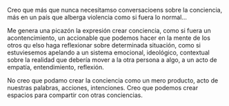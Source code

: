 

Creo que más que nunca necesitamso conversacioens sobre la conciencia, más en un país que alberga violencia como si fuera lo normal...



Me genera una picazón la expresión crear conciencia, como si fuera un acontencimiento, un accionable que podemos hacer en la mente de los otros qu elso haga reflexionar sobre determinada situación, como si estuviesemos apelando a un sistema emocional, ideológico, contextual sobre la realidad que debería mover a la otra persona a algo, a un acto de empatía, entendimiento, reflexión.

No creo que podamo crear la conciencia como un mero producto, acto de nuestras palabras, acciones, intenciones. Creo que podemos crear espacios para compartir con otras conciencias.

